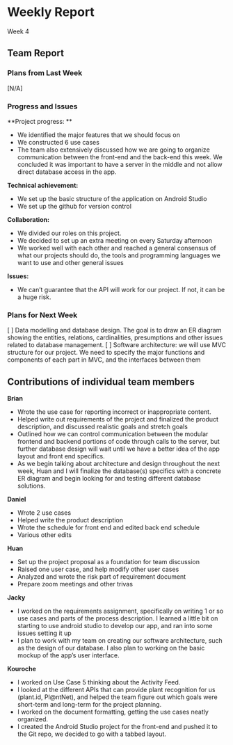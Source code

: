 # Weekly Report 

Week 4

## Team Report

### Plans from Last Week
[N/A]

### Progress and Issues
**Project progress: **
* We identified the major features that we should focus on
* We constructed 6 use cases
* The team also extensively discussed how we are going to organize communication between the front-end and the back-end this week. We concluded it was important to have a server in the middle and not allow direct database access in the app.


**Technical achievement:**
* We set up the basic structure of the application on Android Studio
* We set up the github for version control

**Collaboration:**
* We divided our roles on this project.
* We decided to set up an extra meeting on every Saturday afternoon
* We worked well with each other and reached a general consensus of what our projects should do, the tools and programming languages we want to use and other general issues

**Issues:**
* We can’t guarantee that the API will work for our project. If not, it can be a huge risk.  

### Plans for Next Week
[ ] Data modelling and database design. The goal is to draw an ER diagram showing the entities, relations, cardinalities, presumptions and other issues related to database management. 
[ ] Software architecture: we will use MVC structure for our project. We need to specify the major functions and components of each part in MVC, and the interfaces between them

## Contributions of individual team members
**Brian**
* Wrote the use case for reporting incorrect or inappropriate content.
* Helped write out requirements of the project and finalized the product description, and discussed realistic goals and stretch goals
* Outlined how we can control communication between the modular frontend and backend portions of code through calls to the server, but further database design will wait until we have a better idea of the app layout and front end specifics.
* As we begin talking  about architecture and design throughout the next week, Huan and I will finalize the database(s) specifics with a concrete ER diagram and begin looking for and testing different database solutions.

**Daniel**
* Wrote 2 use cases
* Helped write the product description
* Wrote the schedule for front end and edited back end schedule
* Various other edits

**Huan**
* Set up the project proposal as a foundation for team discussion
* Raised one user case, and help modify other user cases
* Analyzed and wrote the risk part of requirement document
* Prepare zoom meetings and other trivas

**Jacky**
* I worked on the requirements assignment, specifically on writing 1 or so use cases and parts of the process description. I learned a little bit on starting to use android studio to develop our app, and ran into some issues setting it up
* I plan to work with my team on creating our software architecture, such as the design of our database. I also plan to working on the basic mockup of the app’s user interface. 

**Kouroche**
* I worked on Use Case 5 thinking about the Activity Feed.
* I looked at the different APIs that can provide plant recognition for us (plant.id, Pl@ntNet), and helped the team figure out which goals were short-term and long-term for the project planning.
* I worked on the document formatting, getting the use cases neatly organized.
* I created the Android Studio project for the front-end and pushed it to the Git repo, we decided to go with a tabbed layout.
